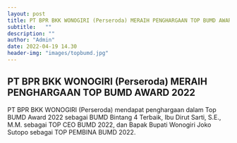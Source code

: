 ```yaml
---
layout: post
title: PT BPR BKK WONOGIRI (Perseroda) MERAIH PENGHARGAAN TOP BUMD AWARD 2022
subtitle:   ""
description: ""
author: "Admin"
date: 2022-04-19 14.30
header-img: "images/topbumd.jpg"
---
```



## PT BPR BKK WONOGIRI (Perseroda) MERAIH PENGHARGAAN TOP BUMD AWARD 2022

PT BPR BKK WONOGIRI (Perseroda) mendapat penghargaan dalam Top BUMD Award 2022 sebagai BUMD Bintang 4 Terbaik, Ibu Dirut Sarti, S.E., M.M. sebagai TOP CEO BUMD 2022, dan Bapak Bupati Wonogiri Joko Sutopo sebagai TOP PEMBINA BUMD 2022.

<img src="/images/topbumd1.jpg" class="img-responsive img-centered" alt="">


